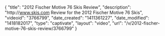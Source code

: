 {
    "title": "2012 Fischer Motive 76 Skis Review",
    "description": "http:\/\/www.skis.com Review for the 2012 Fischer Motive 76 Skis",
    "videoid": "3766799",
    "date_created": "1411361227",
    "date_modified": "1418182017",
    "type": "captivate",
    "layout": "video",
    "url": "\/v\/2012-fischer-motive-76-skis-review\/3766799"
}